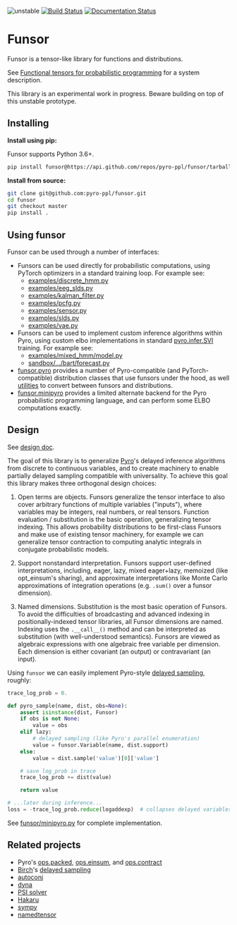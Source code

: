 ![unstable](https://img.shields.io/badge/status-unstable-red.svg)
[![Build Status](https://travis-ci.com/pyro-ppl/funsor.svg?branch=master)](https://travis-ci.com/pyro-ppl/funsor)
[![Documentation Status](https://readthedocs.org/projects/funsor/badge)](http://funsor.readthedocs.io)

# Funsor

Funsor is a tensor-like library for functions and distributions.

See
[Functional tensors for probabilistic programming](https://openreview.net/pdf?id=HkecHuIaUS)
for a system description.

This library is an experimental work in progress.
Beware building on top of this unstable prototype.

## Installing

**Install using pip:**

Funsor supports Python 3.6+.

```sh
pip install funsor@https://api.github.com/repos/pyro-ppl/funsor/tarball/master
```

**Install from source:**
```sh
git clone git@github.com:pyro-ppl/funsor.git
cd funsor
git checkout master
pip install .
```

## Using funsor

Funsor can be used through a number of interfaces:

-   Funsors can be used directly for probabilistic computations, using PyTorch
    optimizers in a standard training loop. For example see:
    - [examples/discrete_hmm.py](examples/discrete_hmm.py)
    - [examples/eeg_slds.py](examples/eeg_slds.py)
    - [examples/kalman_filter.py](examples/kalman_filter.py)
    - [examples/pcfg.py](examples/pcfg.py)
    - [examples/sensor.py](examples/sensor.py)
    - [examples/slds.py](examples/slds.py)
    - [examples/vae.py](examples/slds.py)
-   Funsors can be used to implement custom inference algorithms within Pyro,
    using custom elbo implementations in standard
    [pyro.infer.SVI](http://docs.pyro.ai/en/stable/inference_algos.html#pyro.infer.svi.SVI)
    training. For example see:
    - [examples/mixed_hmm/model.py](examples/mixed_hmm/model.py)
    - [sandbox/.../bart/forecast.py](https://github.com/pyro-ppl/sandbox/blob/master/2019-08-time-series/bart/forecast.py)
-   [funsor.pyro](https://funsor.readthedocs.io/en/latest/pyro.html) provides a
    number of Pyro-compatible (and PyTorch-compatible) distribution classes
    that use funsors under the hood, as well
    [utilities](https://funsor.readthedocs.io/en/latest/pyro.html#module-funsor.pyro.convert)
    to convert between funsors and distributions.
-   [funsor.minipyro](https://funsor.readthedocs.io/en/latest/minipyro.html)
    provides a limited alternate backend for the Pyro probabilistic programming
    language, and can perform some ELBO computations exactly.

## Design

See [design doc](https://docs.google.com/document/d/1NVlfQnNQ0Aebg8vfIGcJKsnSqAhB4bbClQrb5dwm2OM). 

The goal of this library is to generalize [Pyro](http://pyro.ai)'s delayed
inference algorithms from discrete to continuous variables, and to create
machinery to enable partially delayed sampling compatible with universality. To
achieve this goal this library makes three orthogonal design choices:

1.  Open terms are objects. Funsors generalize the tensor interface
    to also cover arbitrary functions of multiple variables ("inputs"), where
    variables may be integers, real numbers, or real tensors. Function
    evaluation / substitution is the basic operation, generalizing tensor
    indexing.  This allows probability distributions to be first-class Funsors
    and make use of existing tensor machinery, for example we can generalize
    tensor contraction to computing analytic integrals in conjugate
    probabilistic models.

2.  Support nonstandard interpretation. Funsors support user-defined
    interpretations, including, eager, lazy, mixed eager+lazy, memoized (like
    opt\_einsum's sharing), and approximate interpretations like Monte Carlo
    approximations of integration operations (e.g. `.sum()` over a funsor
    dimension).

3.  Named dimensions. Substitution is the most basic operation of Funsors. To
    avoid the difficulties of broadcasting and advanced indexing in
    positionally-indexed tensor libraries, all Funsor dimensions are named.
    Indexing uses the `.__call__()` method and can be interpreted as
    substitution (with well-understood semantics).  Funsors are viewed as
    algebraic expressions with one algebraic free variable per dimension. Each
    dimension is either covariant (an output) or contravariant (an input).

Using `funsor` we can easily implement Pyro-style
[delayed sampling](http://pyro.ai/examples/enumeration.html), roughly:

```py
trace_log_prob = 0.

def pyro_sample(name, dist, obs=None):
    assert isinstance(dist, Funsor)
    if obs is not None:
        value = obs
    elif lazy:
        # delayed sampling (like Pyro's parallel enumeration)
        value = funsor.Variable(name, dist.support)
    else:
        value = dist.sample('value')[0]['value']

    # save log_prob in trace
    trace_log_prob += dist(value)

    return value

# ...later during inference...
loss = -trace_log_prob.reduce(logaddexp)  # collapses delayed variables
```
See [funsor/minipyro.py](funsor/minipyro.py) for complete implementation.

## Related projects

- Pyro's [ops.packed](https://github.com/uber/pyro/blob/dev/pyro/ops/packed.py),
  [ops.einsum](https://github.com/uber/pyro/blob/dev/pyro/ops/einsum), and
  [ops.contract](https://github.com/uber/pyro/blob/dev/pyro/ops/contract.py)
- [Birch](https://birch-lang.org/)'s [delayed sampling](https://arxiv.org/abs/1708.07787)
- [autoconj](https://arxiv.org/abs/1811.11926)
- [dyna](http://www.cs.jhu.edu/~nwf/datalog20-paper.pdf)
- [PSI solver](https://psisolver.org)
- [Hakaru](https://hakaru-dev.github.io)
- [sympy](https://www.sympy.org/en/index.html)
- [namedtensor](https://github.com/harvardnlp/namedtensor)
